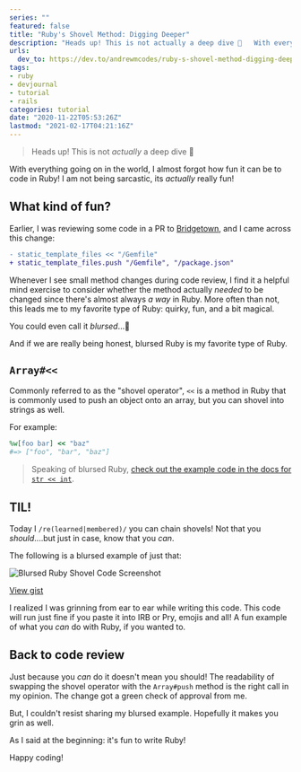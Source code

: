 ```yaml
---
series: ""
featured: false
title: "Ruby's Shovel Method: Digging Deeper"
description: "Heads up! This is not actually a deep dive 😬   With everything going on in the world, I almost forgo..."
urls:
  dev_to: https://dev.to/andrewmcodes/ruby-s-shovel-method-digging-deeper-5hfm
tags:
- ruby
- devjournal
- tutorial
- rails
categories: tutorial
date: "2020-11-22T05:53:26Z"
lastmod: "2021-02-17T04:21:16Z"
---
```


> Heads up! This is not _actually_ a deep dive 😬

With everything going on in the world, I almost forgot how fun it can be to code in Ruby! I am not being sarcastic, its _actually_ really fun!

## What kind of fun?

Earlier, I was reviewing some code in a PR to [Bridgetown](https://github.com/bridgetownrb/bridgetown), and I came across this change:

```diff
- static_template_files << "/Gemfile"
+ static_template_files.push "/Gemfile", "/package.json"
```

Whenever I see small method changes during code review, I find it a helpful mind exercise to consider whether the method actually _needed_ to be changed since there's almost always _a way_ in Ruby. More often than not, this leads me to my favorite type of Ruby: quirky, fun, and a bit magical.

You could even call it _blursed_...🤔

And if we are really being honest, blursed Ruby is my favorite type of Ruby.

## `Array#<<`

Commonly referred to as the "shovel operator", `<<` is a method in Ruby that is commonly used to push an object onto an array, but you can shovel into strings as well.

For example:

```ruby
%w[foo bar] << "baz"
#=> ["foo", "bar", "baz"]
```

> Speaking of blursed Ruby, [check out the example code in the docs for `str << int`](https://ruby-doc.org/core-2.6/String.html#method-i-3C-3C).

## TIL!

Today I `/re(learned|membered)/` you can chain shovels! Not that you _should_....but just in case, know that you _can_.

The following is a blursed example of just that:

![Blursed Ruby Shovel Code Screenshot](https://dev-to-uploads.s3.amazonaws.com/i/yufpo9f1pbnp7y3flt9u.png)

[View gist](https://gist.github.com/andrewmcodes/2e4ba1d60016e065155f0509d3814234)

I realized I was grinning from ear to ear while writing this code. This code will run just fine if you paste it into IRB or Pry, emojis and all! A fun example of what you _can_ do with Ruby, if you wanted to.

## Back to code review

Just because you _can_ do it doesn't mean you should! The readability of swapping the shovel operator with the `Array#push` method is the right call in my opinion. The change got a green check of approval from me.

But, I couldn't resist sharing my blursed example. Hopefully it makes you grin as well.

As I said at the beginning: it's fun to write Ruby!

Happy coding!
